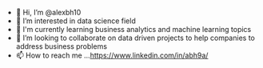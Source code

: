 - 👋 Hi, I’m @alexbh10
- 👀 I’m interested in data science field 
- 🌱 I'm currently learning business analytics and machine learning topics
- 💞️ I’m looking to collaborate on data driven projects to help companies to address business problems
- 📫 How to reach me ...https://www.linkedin.com/in/abh9a/

<!---
alexbh10/alexbh10 is a ✨ special ✨ repository because its `README.md` (this file) appears on your GitHub profile.
You can click the Preview link to take a look at your changes.
--->
